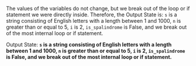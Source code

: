 The values of the variables do not change, but we break out of the loop or if statement we were directly inside. Therefore, the Output State is: `s` is a string consisting of English letters with a length between 1 and 1000, `n` is greater than or equal to 5, `i` is 2, `is_spalindrome` is False, and we break out of the most internal loop or if statement.

Output State: **`s` is a string consisting of English letters with a length between 1 and 1000, `n` is greater than or equal to 5, `i` is 2, `is_spalindrome` is False, and we break out of the most internal loop or if statement.**